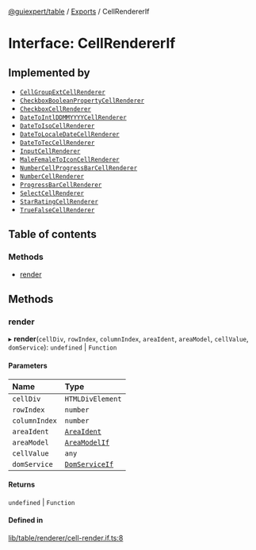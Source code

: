[@guiexpert/table](../README.md) / [Exports](../modules.md) / CellRendererIf

# Interface: CellRendererIf

## Implemented by

- [`CellGroupExtCellRenderer`](../classes/CellGroupExtCellRenderer.md)
- [`CheckboxBooleanPropertyCellRenderer`](../classes/CheckboxBooleanPropertyCellRenderer.md)
- [`CheckboxCellRenderer`](../classes/CheckboxCellRenderer.md)
- [`DateToIntlDDMMYYYYCellRenderer`](../classes/DateToIntlDDMMYYYYCellRenderer.md)
- [`DateToIsoCellRenderer`](../classes/DateToIsoCellRenderer.md)
- [`DateToLocaleDateCellRenderer`](../classes/DateToLocaleDateCellRenderer.md)
- [`DateToTecCellRenderer`](../classes/DateToTecCellRenderer.md)
- [`InputCellRenderer`](../classes/InputCellRenderer.md)
- [`MaleFemaleToIconCellRenderer`](../classes/MaleFemaleToIconCellRenderer.md)
- [`NumberCellProgressBarCellRenderer`](../classes/NumberCellProgressBarCellRenderer.md)
- [`NumberCellRenderer`](../classes/NumberCellRenderer.md)
- [`ProgressBarCellRenderer`](../classes/ProgressBarCellRenderer.md)
- [`SelectCellRenderer`](../classes/SelectCellRenderer.md)
- [`StarRatingCellRenderer`](../classes/StarRatingCellRenderer.md)
- [`TrueFalseCellRenderer`](../classes/TrueFalseCellRenderer.md)

## Table of contents

### Methods

- [render](CellRendererIf.md#render)

## Methods

### render

▸ **render**(`cellDiv`, `rowIndex`, `columnIndex`, `areaIdent`, `areaModel`, `cellValue`, `domService`): `undefined` \| `Function`

#### Parameters

| Name | Type |
| :------ | :------ |
| `cellDiv` | `HTMLDivElement` |
| `rowIndex` | `number` |
| `columnIndex` | `number` |
| `areaIdent` | [`AreaIdent`](../modules.md#areaident) |
| `areaModel` | [`AreaModelIf`](AreaModelIf.md) |
| `cellValue` | `any` |
| `domService` | [`DomServiceIf`](DomServiceIf.md) |

#### Returns

`undefined` \| `Function`

#### Defined in

[lib/table/renderer/cell-render.if.ts:8](https://github.com/guiexperttable/ge-table/blob/65066c0/libs/table/src/lib/table/renderer/cell-render.if.ts#L8)
